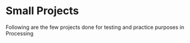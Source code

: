# Small Projects
 Following are the few projects done for testing and practice purposes in Processing
